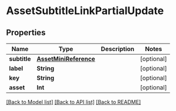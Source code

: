 # AssetSubtitleLinkPartialUpdate

## Properties

Name | Type | Description | Notes
------------ | ------------- | ------------- | -------------
**subtitle** | [**AssetMiniReference**](AssetMiniReference.md) |  | [optional] 
**label** | **String** |  | [optional] 
**key** | **String** |  | [optional] 
**asset** | **Int** |  | [optional] 

[[Back to Model list]](../README.md#documentation-for-models) [[Back to API list]](../README.md#documentation-for-api-endpoints) [[Back to README]](../README.md)


